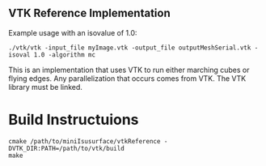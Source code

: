 ## VTK Reference Implementation ##
Example usage with an isovalue of 1.0:
```
./vtk/vtk -input_file myImage.vtk -output_file outputMeshSerial.vtk -isoval 1.0 -algorithm mc
```

This is an implementation that uses VTK to run either marching cubes or flying
edges. Any parallelization that occurs comes from VTK. The VTK library must be
linked.

# Build Instructuions #

```
cmake /path/to/miniIsusurface/vtkReference -DVTK_DIR:PATH=/path/to/vtk/build
make
```
